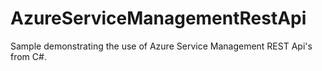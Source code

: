 AzureServiceManagementRestApi
=============================

Sample demonstrating the use of Azure Service Management REST Api's from C#.
